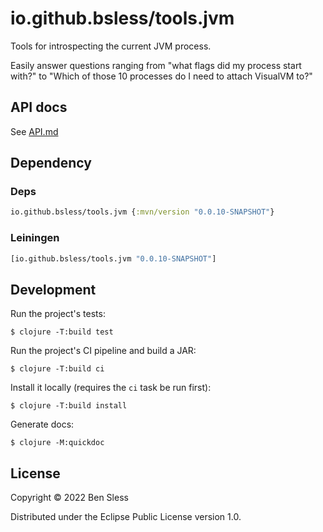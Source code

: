 # io.github.bsless/tools.jvm

Tools for introspecting the current JVM process.

Easily answer questions ranging from "what flags did my process start with?"
to "Which of those 10 processes do I need to attach VisualVM to?"

## API docs

See [API.md](./API.md)

## Dependency

### Deps

```clojure
io.github.bsless/tools.jvm {:mvn/version "0.0.10-SNAPSHOT"}
```

### Leiningen

```clojure
[io.github.bsless/tools.jvm "0.0.10-SNAPSHOT"]
```

## Development

Run the project's tests:

    $ clojure -T:build test

Run the project's CI pipeline and build a JAR:

    $ clojure -T:build ci

Install it locally (requires the `ci` task be run first):

    $ clojure -T:build install
    
Generate docs:

    $ clojure -M:quickdoc

## License

Copyright © 2022 Ben Sless

Distributed under the Eclipse Public License version 1.0.
